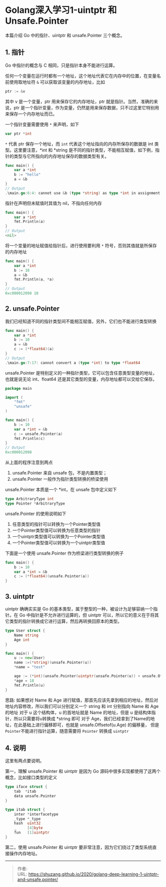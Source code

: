 # Golang深入学习1-uintptr 和 Unsafe.Pointer


本篇介绍 Go 中的指针、uintptr 和 unsafe.Pointer 三个概念。

<!--more-->

## 1. 指针

Go 中指针的概念与 C 相同，只是指针本身不能进行运算。

任何一个变量在运行时都有一个地址，这个地址代表它在内存中的位置，在变量名前使用取地址符 `&` 可以获取该变量的内存地址，比如

```go
ptr := &v 
```

其中 v 是一个变量，ptr 用来保存它的内存地址，ptr 就是指针。当然，准确的来说，ptr 是一个指针变量，作为变量，仍然是用来保存数据，只不过这里它特别用来保存一个内存地址而已。

一个指针变量需要使用 `*` 来声明，如下

```go
var ptr *int
```

`*` 代表 ptr 保存一个地址，而 `int` 代表这个地址指向的内存所保存的数据是 int 类型。这里要注意，*int 和 *string 是不同的指针类型，不能相互赋值，如下例，指针的类型与它所指向的内存地址保存的数据类型有关。

```go
func main() {
	var a *int
	b := "hello"
	a = &b
}
// Output
.\main.go:6:4: cannot use &b (type *string) as type *int in assignment
```

指针在声明但未赋值时其值为 nil，不指向任何内存

```go
func main() {
	var a *int
	fmt.Println(a)
}
// Output
<nil>
```

将一个变量的地址赋值给指针后，进行使用要利用 `*` 符号，否则其值就是所保存的内存地址

```go
func main() {
	var a *int
	b := 10
	a = &b
	fmt.Println(a, *a)
}
// Output
0xc000012098 10
```

## 2. unsafe.Pointer

我们已经知道不同的指针类型间不能相互赋值，另外，它们也不能进行类型转换

```go
func main() {
	var a *int
	b := 10
	a = &b
	c := (*float64)(a)
}
// Output
.\main.go:7:17: cannot convert a (type *int) to type *float64
```

unsafe.Pointer 是特别定义的一种指针类型，它可以包含任意类型变量的地址，也就是说无论 int、float64 还是其它类型的变量，内存地址都可以交给它保存。

```go
package main

import (
	"fmt"
	"unsafe"
)

func main() {
	b := 10
	var a *int = &b
	c := unsafe.Pointer(a)
	fmt.Println(c)
}
// Output
0xc000012098
```

从上面的程序注意到两点

1. unsafe.Pointer 来自 unsafe 包，不是内置类型；
2. unsafe.Pointer 一般作为指针类型转换的桥梁使用

unsafe.Pointer 本质是一个 *int，在 unsafe 包中定义如下

```go
type ArbitraryType int
type Pointer *ArbitraryType
```

unsafe.Pointer 的使用说明如下

1. 任意类型的指针可以转换为一个Pointer类型值
2. 一个Pointer类型值可以转换为任意类型的指针
3. 一个uintptr类型值可以转换为一个Pointer类型值
4. 一个Pointer类型值可以转换为一个uintptr类型值

下面是一个使用 unsafe.Pointer 作为桥梁进行类型转换的例子

```go
func main() {
	b := 10
	var a *int = &b
	c := (*float64)(unsafe.Pointer(a))
}
```

## 3. uintptr

uintptr 确确实实是 Go 的基本类型，属于整型的一种，被设计为足够容纳一个指针。在 Go 中指针是不允许进行运算的，但 uintptr 可以，所以它的意义在于将其它类型的指针转换成它进行运算，然后再转换回原本的类型。

```go
type User struct {
	Name string
	Age int
}

func main() {
	u := new(User)
	name :=(*string)(unsafe.Pointer(u))
	*name = "test"

	age := (*int)(unsafe.Pointer(uintptr(unsafe.Pointer(u)) + unsafe.Offsetof(u.Age)))
	*age = 18
	fmt.Println(u)
}
```

思路: 如果想对 Name 和 Age 进行赋值，那首先应该先拿到相应的地址，然后对地址内容修改，所以我们可以分别定义一个 string 和  int 分别指向 Name 和 Age的地址
对于 u 这个结构体，u 的首地址就是 Name 的地址，但是 u 是结构体指针，所以只需要将u转换成 *string 即可
对于 Age，我们已经拿到了Name的地址，在此基础上进行偏移即可，也就是 unsafe.Offsetof(u.Age) 的偏移量， 但是 `Pointer`不能进行指针运算，随意需要将 `Pointer` 转换成 `uintptr`

## 4. 说明

这里有两点要说明。

第一，理解 unsafe.Pointer 和 uintptr 是因为 Go 源码中很多实现都使用了这两个概念，比如接口类型的定义

```go
type iface struct {
	tab  *itab
	data unsafe.Pointer
}

type itab struct {
	inter *interfacetype 
	_type *_type 
	hash  uint32 
	_     [4]byte
	fun   [1]uintptr 
}
```

第二，使用 unsafe.Pointer 和 uintptr 要非常注意，因为它们绕过了类型系统直接操作内存地址。

---

> 作者:   
> URL: https://shuzang.github.io/2020/golang-deep-learning-1-uintptr-and-unsafe.pointer/  

